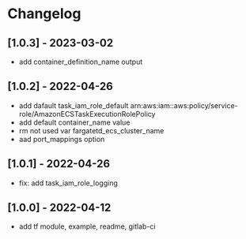# Changelog

## [1.0.3] - 2023-03-02

- add container_definition_name output

## [1.0.2] - 2022-04-26

- add dafault task_iam_role_default arn:aws:iam::aws:policy/service-role/AmazonECSTaskExecutionRolePolicy
- add default container_name value
- rm not used var fargatetd_ecs_cluster_name
- aad port_mappings option

## [1.0.1] - 2022-04-26

- fix: add task_iam_role_logging

## [1.0.0] - 2022-04-12

- add tf module, example, readme, gitlab-ci
